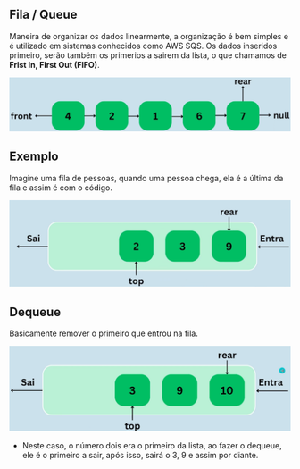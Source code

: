 ## Fila / Queue

Maneira de organizar os dados linearmente, a organização é bem simples e é utilizado em sistemas conhecidos como AWS SQS. Os dados inseridos primeiro, serão também os primerios a sairem da lista, o que chamamos de **Frist In, First Out (FIFO)**.

<div align="center"><img src="fila.png"></div>

## Exemplo

Imagine uma fila de pessoas, quando uma pessoa chega, ela é a última da fila e assim é com o código.

<div align="center"><img src="queue.png"></div>


## Dequeue

Basicamente remover o primeiro que entrou na fila.

<div align="center"><img src="dequeue.png"></div>

- Neste caso, o número dois era o primeiro da lista, ao fazer o dequeue, ele é o primeiro a sair, após isso, sairá o 3, 9 e assim por diante.
